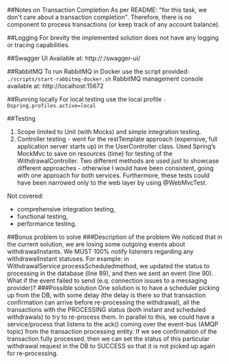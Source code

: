 ##Notes on Transaction Completion
As per README: "for this task, we don't care about a transaction completion". Therefore, there
is no component to process transactions (or keep track of any account balance).

##Logging
For brevity the implemented solution does not have any logging or tracing capabilities.

##Swagger UI
Available at: http://<host>:<port>/swagger-ui/

##RabbitMQ
To run RabbitMQ in Docker use the script provided: ```./scripts/start-rabbitmq-docker.sh```
RabbitMQ management console available at: http://localhost:15672

##Running locally
For local testing use the local profile ```-Dspring.profiles.active=local```

##Testing
1. Scope limited to Unit (with Mocks) and simple integration testing.
2. Controller testing - went for the restTemplate approach (expensive, full application server starts up) in the UserController class. 
Used Spring’s MockMvc to save on resources (time) for testing of the WithdrawalController. Two different methods
are used just to showcase different approaches - otherwise I would have been consistent, going with one approach for both services.
Furthermore, these tests could have been narrowed only to the web layer by using @WebMvcTest.

Not covered: 
- comprehensive integration testing, 
- functional testing,
- performance testing.

##Bonus problem to solve
###Description of the problem
We noticed that in the current solution, we are losing some outgoing events about withdrawalInstants. We MUST 100% notify listeners 
regarding any withdrawalInstant statuses. For example: in WithdrawalService.processScheduledmethod, we updated the status to processing 
in the database (line 89), and then we sent an event (line 90). What if the event failed to send (e.q. connection issues to a messaging provider)?
###Possible solution
One solution is to have a scheduler picking up from the DB, with some delay (the delay is there so that transaction confirmation can arrive 
before re-processing the withdrawal), all the transactions with the PROCESSING status (both instant and scheduled withdrawals) to try to re-process them.
In parallel to this, we could have a service/process that listens to the ack() coming over the event-bus (AMQP topic) from the transaction processing entity. 
If we see confirmation of the transaction fully processed, then we can set the status of this particular withdrawal request in the DB to SUCCESS so that 
it is not picked up again for re-processing.